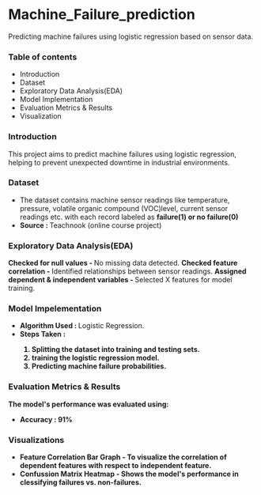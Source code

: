 # Machine_Failure_prediction
Predicting machine failures using logistic regression based on sensor data.
### Table of contents
<ul>
 <li>Introduction</li>
 <li>Dataset</li>
 <li>Exploratory Data Analysis(EDA)</li>
 <li>Model Implementation</li>
 <li>Evaluation Metrics & Results</li>
 <li>Visualization</li>
</ul>

### Introduction
This project aims to predict machine failures using logistic regression, helping to prevent unexpected downtime in industrial environments.
### Dataset
<ul>
 <li>The dataset contains machine sensor readings like temperature, pressure, volatile organic compound (VOC)level, current sensor readings etc.
 with each record labeled as <b>failure(1) or no failure(0)</b></li>
 <li><b>Source : </b>Teachnook (online course project)</li>
</ul>

### Exploratory Data Analysis(EDA)
<b>Checked for null values - </b> No missing data detected.
<b>Checked feature correlation - </b> Identified relationships between sensor readings.
<b>Assigned dependent & independent variables - </b>Selected X features for model training.
### Model Impelementation
<ul>
 <li><b>Algorithm Used : </b>Logistic Regression.</li>
 <li><b>Steps Taken : 
 <ol>
  <li>Splitting the dataset into training and testing sets.</li>
  <li>training the logistic regression model.</li>
  <li>Predicting machine failure probabilities.</li>
 </ol>
 </li>
</ul>
  
### Evaluation Metrics & Results
The model's performance was evaluated using:
<ul>
 <li>Accuracy : 91%</li>
</ul>

### Visualizations
<ul>
 <li><b>Feature Correlation Bar Graph - </b>To visualize the correlation of dependent features with respect to independent feature.</li>
 <li><b>Confussion Matrix Heatmap - </b>Shows the model's performance in clessifying failures vs. non-failures.</li>
</ul>
